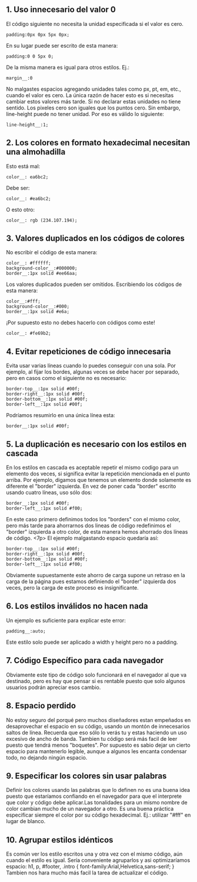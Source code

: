 ## 1. Uso innecesario del valor 0
El código siguiente no necesita la unidad especificada si el valor es cero.

```shh
padding:0px 0px 5px 0px;
```
En su lugar puede ser escrito de esta manera:

```shh
padding:0 0 5px 0;
```
De la misma manera es igual para otros estilos. Ej.:

```shh
margin__:0
```

No malgastes espacios agregando unidades tales como px, pt, em, etc., cuando el valor es cero. La única razón de hacer esto es si necesitas cambiar estos valores más tarde. Si no declarar estas unidades no tiene sentido. Los pixeles cero son iguales que los puntos cero.
Sin embargo, line-height puede no tener unidad. Por eso es válido lo siguiente:
```shh
line-height__:1;
```
## 2. Los colores en formato hexadecimal necesitan una almohadilla
Esto está mal:
```shh
color__: ea6bc2;
```

Debe ser:
```shh
color__: #ea6bc2;
```

O esto otro:
```shh
color__: rgb (234.107.194);
```

## 3. Valores duplicados en los códigos de colores
No escribir el código de esta manera:
```shh
color__: #ffffff;
background-color__:#000000;
border__:1px solid #ee66aa;
```

Los valores duplicados pueden ser omitidos. Escribiendo los códigos de esta manera:
```shh
color__:#fff;
background-color__:#000;
border__:1px solid #e6a;
```

¡Por supuesto esto no debes hacerlo con códigos como este!
```shh
color__: #fe69b2;
```

## 4. Evitar repeticiones de código innecesaria
Evita usar varias líneas cuando lo puedes conseguir con una sola. Por ejemplo, al fijar los bordes, algunas veces se debe hacer por separado, pero en casos como el siguiente no es necesario:
```shh
border-top__:1px solid #00f;
border-right__:1px solid #00f;
border-bottom__:1px solid #00f;
border-left__:1px solid #00f;
```

Podríamos resumirlo en una única línea esta:
```shh
border__:1px solid #00f;
```

## 5. La duplicación es necesario con los estilos en cascada
En los estilos en cascada es aceptable repetir el mismo codigo para un elemento dos veces, si significa evitar la repetición mencionada en el punto arriba. Por ejemplo, digamos que tenemos un elemento donde solamente es diferente el "border" izquierda. En vez de poner cada "border" escrito
usando cuatro líneas, uso sólo dos:
```shh
border__:1px solid #00f;
border-left__:1px solid #f00;
```

En este caso primero definimos todos los "borders" con el mismo color, pero más tarde para ahorrarnos dos lineas de código redefinimos el "border" izquierda a otro color, de esta manera hemos ahorrado dos líneas de código. <7p>
El ejemplo malgastando espacio quedaría así:
```shh
border-top__:1px solid #00f;
border-right__:1px solid #00f;
border-bottom__:1px solid #00f;
border-left__:1px solid #f00;
```

Obviamente supuestamente este ahorro de carga supone un retraso en la carga de la página pues estamos definiendo el "border" izquierda dos veces, pero la carga de este proceso es insignificante.
## 6. Los estilos inválidos no hacen nada
Un ejemplo es suficiente para explicar este error:
```shh
padding__:auto;
```

Este estilo solo puede ser aplicado a width y height pero no a padding.

## 7. Código Específico para cada navegador
Obviamente este tipo de código solo funcionará en el navegador al que va destinado, pero es hay que pensar si es rentable puesto que solo algunos usuarios podrán apreciar esos cambio.

## 8. Espacio perdido
No estoy seguro del porqué pero muchos diseñadores estan empeñados en desaprovechar el espacio en su código, usando un montón de innecesarios saltos de línea. Recuerda que eso sólo lo verás tu y estas haciendo un uso excesivo de ancho de banda. Tambien tu código será más facil de leer puesto que tendrá menos "boquetes".
Por supuesto es sabio dejar un cierto espacio para mantenerlo legible, aunque a algunos les encanta condensar todo, no dejando ningún espacio.

## 9. Especificar los colores sin usar palabras
Definir los colores usando las palabras que lo definen no es una buena idea puesto que estaríamos confiando en el navegador para que el interprete que color y código debe aplicar.Las tonalidades para un mismo nombre de color cambian mucho de un navegador a otro.
Es una buena práctica especificar siempre el color por su código hexadecimal.
Ej.: utilizar "#fff" en lugar de blanco.

## 10. Agrupar estilos idénticos
Es común ver los estilo escritos una y otra vez con el mismo código, aún cuando el estilo es igual.
Sería conveniente agruparlos y asi optimizaríamos espacio:
h1, p, #footer, .intro {
font-family:Arial,Helvetica,sans-serif;
}
Tambien nos hara mucho más facil la tarea de actualizar el código.
